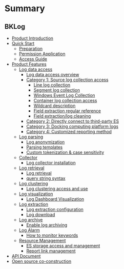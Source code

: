 # Summary

## BKLog

* [Product Introduction](UserGuide/Intro/README.md)
* [Quick Start]()
     * [Preparation](UserGuide/QuickStart/prepare.md)
     * [Permission Application](UserGuide/QuickStart/perm.md)
     * [Access Guide](UserGuide/QuickStart/guideline_log.md)
* [Product Features]()
     * [Log data access]()
         * [Log data access overview](UserGuide/ProductFeatures/integrations-logs/logs_overview.md)
         * [Category 1: Source log collection access]()
             * [Line log collection](UserGuide/ProductFeatures/integrations-logs/simple_log_collection.md)
             * [Segment log collection](UserGuide/ProductFeatures/integrations-logs/fullregex_log_collection.md)
             * [Windows Event Log Collection](UserGuide/ProductFeatures/integrations-logs/win_event_log_collection.md)
             * [Container log collection access](UserGuide/ProductFeatures/integrations-logs/container_log_collection.md)
             * [Wildcard description](UserGuide/ProductFeatures/integrations-logs/wildcard.md)
             * [Field extraction regular reference](UserGuide/ProductFeatures/integrations-logs/regex_example.md)
             * [Field extraction/log cleaning](UserGuide/ProductFeatures/integrations-logs/log_simple_format.md)
         * [Category 2: Directly connect to third-party ES](UserGuide/ProductFeatures/integrations-logs/third_es.md)
         * [Category 3: Docking computing platform logs](UserGuide/ProductFeatures/integrations-logs/bkdata.md)
         * [Category 4: Customized reporting method](UserGuide/ProductFeatures/integrations-logs/custom_log_push.md)
     * [Log parsing]()
         * [Log anonymization](UserGuide/ProductFeatures/integrations-logs/Log-anonymization.md)
         * [Parsing templates](UserGuide/ProductFeatures/integrations-logs/Parsing-templates.md)
         * [Custom tokenization & case sensitivity](UserGuide/ProductFeatures/integrations-logs/Custom-tokenization&case-sensitivity.md)
     * [Collector]()
         * [Log collector installation](UserGuide/ProductFeatures/collectors/bkunifylogbeat.md)
     * [Log retrieval]()
         * [Log retrieval](UserGuide/ProductFeatures/data-visualization/query_log.md)
         * [query string syntax](UserGuide/ProductFeatures/data-visualization/query_string.md)
     * [Log clustering]()
         * [Log clustering access and use](UserGuide/ProductFeatures/data-visualization/log_reduce.md)
     * [Log visualization]()
         * [Log Dashboard Visualization](UserGuide/ProductFeatures/data-visualization/log_dashboard.md)
     * [Log extraction]()
         * [Log extraction configuration](UserGuide/ProductFeatures/tools/log_download_manage.md)
         * [Log download](UserGuide/ProductFeatures/tools/log_download.md)
     * [Log archive]()
         * [Enable log archiving](UserGuide/ProductFeatures/tools/log_archive.md)
     * [Log Alarm]()
         * [How to monitor keywords](UserGuide/ProductFeatures/alarm-configurations/keyword_monitor.md)
     * [Resource Management]()
         * [ES storage access and management](UserGuide/ProductFeatures/resource-management/es_management.md)
         * [Report link management](UserGuide/ProductFeatures/resource-management/data_link_management.md)
* [API Document](APIDocs/zh-hans/esquery_search.md)
* [Open source co-construction](https://github.com/TencentBlueKing/bk-log)
